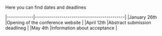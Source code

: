 Here you can find  dates and deadlines



                                                         
|-------------|--------------------------------------------|
|January 26th |Opening of the conference website           |
|April 12th   |Abstract submission deadlineg               |
|May 4th      |Information about acceptance                |

